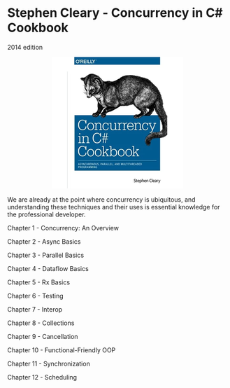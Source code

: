 # Stephen Cleary - Concurrency in C# Cookbook
2014 edition
<p align="center">
  <img width="300" src="./title.jpg" />
</p>

We are already at the point where concurrency is ubiquitous, and understanding these techniques and their uses is essential
knowledge for the professional developer.

Chapter 1 - Concurrency: An Overview

Chapter 2 - Async Basics

Chapter 3 - Parallel Basics

Chapter 4 - Dataflow Basics

Chapter 5 - Rx Basics

Chapter 6 - Testing

Chapter 7 - Interop

Chapter 8 - Collections

Chapter 9 - Cancellation

Chapter 10 - Functional-Friendly OOP

Chapter 11 - Synchronization

Chapter 12 - Scheduling